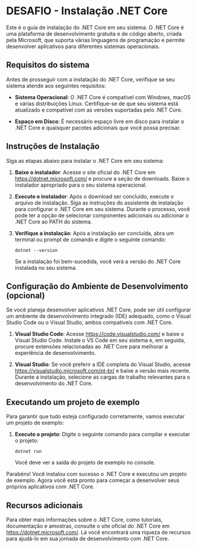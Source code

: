 # DESAFIO - Instalação .NET Core

Este é o guia de instalação do .NET Core em seu sistema. O .NET Core é uma plataforma de desenvolvimento gratuita e de código aberto, criada pela Microsoft, que suporta várias linguagens de programação e permite desenvolver aplicativos para diferentes sistemas operacionais.

## Requisitos do sistema

Antes de prosseguir com a instalação do .NET Core, verifique se seu sistema atende aos seguintes requisitos:

- **Sistema Operacional**: O .NET Core é compatível com Windows, macOS e várias distribuições Linux. Certifique-se de que seu sistema está atualizado e compatível com as versões suportadas pelo .NET Core.

- **Espaço em Disco**: É necessário espaço livre em disco para instalar o .NET Core e quaisquer pacotes adicionais que você possa precisar.

## Instruções de Instalação

Siga as etapas abaixo para instalar o .NET Core em seu sistema:

1. **Baixe o instalador**: Acesse o site oficial do .NET Core em https://dotnet.microsoft.com/ e procure a seção de downloads. Baixe o instalador apropriado para o seu sistema operacional.

2. **Execute o instalador**: Após o download ser concluído, execute o arquivo de instalação. Siga as instruções do assistente de instalação para configurar o .NET Core em seu sistema. Durante o processo, você pode ter a opção de selecionar componentes adicionais ou adicionar o .NET Core ao PATH do sistema.

3. **Verifique a instalação**: Após a instalação ser concluída, abra um terminal ou prompt de comando e digite o seguinte comando:

   ```
   dotnet --version
   ```

   Se a instalação foi bem-sucedida, você verá a versão do .NET Core instalada no seu sistema.

## Configuração do Ambiente de Desenvolvimento (opcional)

Se você planeja desenvolver aplicativos .NET Core, pode ser útil configurar um ambiente de desenvolvimento integrado (IDE) adequado, como o Visual Studio Code ou o Visual Studio, ambos compatíveis com .NET Core.

1. **Visual Studio Code**: Acesse https://code.visualstudio.com/ e baixe o Visual Studio Code. Instale o VS Code em seu sistema e, em seguida, procure extensões relacionadas ao .NET Core para melhorar a experiência de desenvolvimento.

2. **Visual Studio**: Se você preferir a IDE completa do Visual Studio, acesse https://visualstudio.microsoft.com/pt-br/ e baixe a versão mais recente. Durante a instalação, selecione as cargas de trabalho relevantes para o desenvolvimento do .NET Core.

## Executando um projeto de exemplo

Para garantir que tudo esteja configurado corretamente, vamos executar um projeto de exemplo:

1. **Execute o projeto**: Digite o seguinte comando para compilar e executar o projeto:

   ```
   dotnet run
   ```

   Você deve ver a saída do projeto de exemplo no console.

Parabéns! Você instalou com sucesso o .NET Core e executou um projeto de exemplo. Agora você está pronto para começar a desenvolver seus próprios aplicativos com .NET Core.

## Recursos adicionais

Para obter mais informações sobre o .NET Core, como tutoriais, documentação e amostras, consulte o site oficial do .NET Core em https://dotnet.microsoft.com/. Lá você encontrará uma riqueza de recursos para ajudá-lo em sua jornada de desenvolvimento com .NET Core.